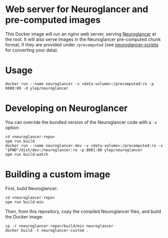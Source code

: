 Web server for Neuroglancer and pre-computed images
===================================================

This Docker image will run an *nginx* web server, serving
[Neuroglancer](https://github.com/HumanBrainProject/neuroglancer) at the root.
It will also serve images in the Neuroglancer pre-computed chunk format, if
they are provided under `/precomputed` (see
[neuroglancer-scripts](https://github.com/HumanBrainProject/neuroglancer-scripts)
for converting your data).


Usage
=====

```
docker run --name neuroglancer -v <data-volume>:/precomputed:ro -p 8080:80 -d ylep/neuroglancer
```


Developing on Neuroglancer
==========================

You can override the bundled version of the Neuroglancer code with a `-v` option:

```
cd <neuroglancer-repo>
npm run build
docker run --name neuroglancer-dev -v <data-volume>:/precomputed:ro -v "$PWD"/dist/dev:/neuroglancer:ro -p 8081:80 ylep/neuroglancer
npm run build:watch
```


Building a custom image
=======================

First, build Neuroglancer:

```
cd <neuroglancer-repo>
npm run build-min
```

Then, from this repository, copy the compiled Neuroglancer files, and build the
Docker image:

```
cp -r <neuroglancer-repo>/build/min neuroglancer
docker build -t neuroglancer-custom .
```
